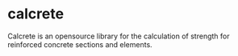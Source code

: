 # calcrete
Calcrete is an opensource library for the calculation of strength for reinforced concrete sections and elements. 
